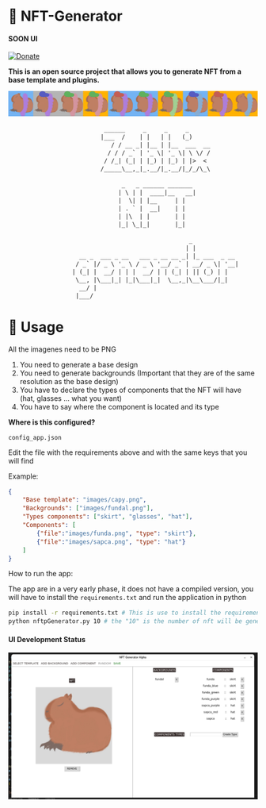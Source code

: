 # 🦧 **NFT-Generator**
#### SOON UI 

[![Donate](https://img.shields.io/badge/Donate-PayPal-green.svg)](https://www.paypal.com/donate/?hosted_button_id=5MTHH82ABTJDA)

**This is an open source project that allows you to generate NFT from a base template and plugins.**

![](https://github.com/zabbix-byte/NFT-Generator/blob/main/created.jpeg)

```
                           ______     _     _     _      
                          |___  /    | |   | |   (_)     
                             / / __ _| |__ | |__  ___  __
                            / / / _` | '_ \| '_ \| \ \/ /
                           / /_| (_| | |_) | |_) | |>  < 
                          /_____\__,_|_.__/|_.__/|_/_/\_\
                                                               
                                _   _ ______ _______ 
                               | \ | |  ____|__   __|
                               |  \| | |__     | |   
                               | . ` |  __|    | |   
                               | |\  | |       | |   
                               |_| \_|_|       |_|   
                                    
                                                   _             
                                                  | |            
                    __ _  ___ _ __   ___ _ __ __ _| |_ ___  _ __ 
                   / _` |/ _ \ '_ \ / _ \ '__/ _` | __/ _ \| '__|
                  | (_| |  __/ | | |  __/ | | (_| | || (_) | |   
                   \__, |\___|_| |_|\___|_|  \__,_|\__\___/|_|   
                    __/ |                                        
                   |___/   
```

# 🦧 **Usage** 
All the imagenes need to be PNG
1. You need to generate a base design
2. You need to generate backgrounds (Important that they are of the same resolution as the base design)
3. You have to declare the types of components that the NFT will have (hat, glasses ... what you want)
4. You have to say where the component is located and its type

**Where is this configured?**
```
config_app.json
```
Edit the file with the requirements above and with the same keys that you will find

Example:
```json
{
    "Base template": "images/capy.png",
    "Backgrounds": ["images/fundal.png"],
    "Types components": ["skirt", "glasses", "hat"],
    "Components": [
        {"file":"images/funda.png", "type": "skirt"},
        {"file":"images/sapca.png", "type": "hat"}
    ]
}
```

How to run the app:

The app are in a very early phase, it does not have a compiled version, you will have to install the `requirements.txt` and run the application in python

```sh
pip install -r requirements.txt # This is use to install the requirements of the app
python nftpGenerator.py 10 # the "10" is the number of nft will be generated
```

#### UI Development Status
![](https://github.com/zabbix-byte/NFT-Generator/blob/main/comming_soon_new.jpg)
